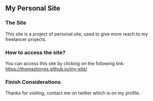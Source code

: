 ## My Personal Site

### The Site

This site is a project of personal site, 
used to give more reach to my freelancer projects.

### How to access the site?

You can access this site by clicking 
on the following link: https://thomaztorres.github.io/my-site/

### Finish Considerations 

Thanks for visiting, contact me on twitter
which is on my profile.
